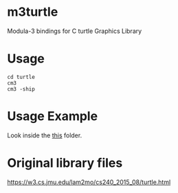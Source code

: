 # m3turtle
Modula-3 bindings for C turtle Graphics Library

# Usage
```
cd turtle
cm3
cm3 -ship
```

# Usage Example
Look inside the [this](https://github.com/deadmarshal/m3turtle/tree/main/turtle/examples/Example1) folder.

# Original library files
https://w3.cs.jmu.edu/lam2mo/cs240_2015_08/turtle.html
